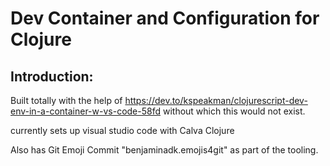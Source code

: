 # Dev Container and Configuration for Clojure

## Introduction:
Built totally with the help of https://dev.to/kspeakman/clojurescript-dev-env-in-a-container-w-vs-code-58fd
without which this would not exist.

currently sets up visual studio code with Calva Clojure

Also has Git Emoji Commit "benjaminadk.emojis4git" as part of the tooling.